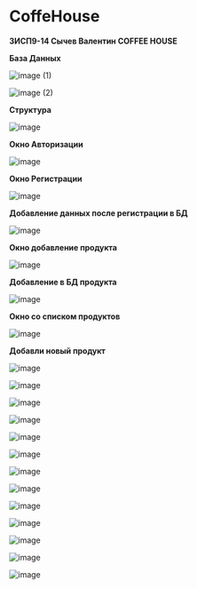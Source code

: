 # CoffeHouse

<b>3ИСП9-14 Сычев Валентин COFFEE HOUSE</b>

<b> База Данных </b>


![image (1)](https://user-images.githubusercontent.com/116540788/220069111-68aa3be8-ee23-47eb-b6f0-fc54567519d5.png)


![image (2)](https://user-images.githubusercontent.com/116540788/220069149-909f62c2-34ef-49b5-bf73-e4b5a5ac2a14.png)

<b>Структура</b>


![image](https://user-images.githubusercontent.com/116540788/220069699-9dc65d8d-0c63-4b78-8f09-8489e0fbee34.png)


<b>Окно Авторизации</b>


![image](https://user-images.githubusercontent.com/116540788/231801336-d03f5e00-78b4-46bc-97c1-5952d0cff79e.png)


<b>Окно Регистрации</b>


![image](https://user-images.githubusercontent.com/116540788/231801808-fd9f25f7-3d16-45ac-947a-be6608f638d8.png)


<b>Добавление данных после регистрации в БД</b>


![image](https://user-images.githubusercontent.com/116540788/220070570-53e1c74b-cb2b-443d-8f97-b38b8aed5d61.png)


<b>Окно добавление продукта</b>


![image](https://user-images.githubusercontent.com/116540788/220070737-85cdfdb0-3e8e-4a66-990c-c1e4795d075c.png)


<b>Добавление в БД продукта</b>


![image](https://user-images.githubusercontent.com/116540788/220071018-2f25383d-903c-461e-b48d-659dc948fa5d.png)


<b>Окно со списком продуктов</b>


![image](https://user-images.githubusercontent.com/116540788/231802930-4518966d-0d19-4142-8fae-a7352fdd8553.png)


<b>Добавли новый продукт</b>


![image](https://user-images.githubusercontent.com/116540788/220127224-8e626c5e-ff10-4aa3-877f-11c4180e2b47.png)



![image](https://user-images.githubusercontent.com/116540788/231802504-4f671430-b802-4ede-aa6f-c1a1faff36f4.png)



![image](https://user-images.githubusercontent.com/116540788/231233543-25bbfb37-854f-4db9-92b0-7f64128d16de.png)



![image](https://user-images.githubusercontent.com/116540788/231233687-7c82ad8f-e109-4fbd-b5d3-cb097365d7e2.png)



![image](https://user-images.githubusercontent.com/116540788/231233785-25915ef3-316a-4974-afc4-086c7da5e4b0.png)


![image](https://user-images.githubusercontent.com/116540788/231751251-22ee8146-9b1b-49fe-95a7-a5ade5b9a1b8.png)


![image](https://user-images.githubusercontent.com/116540788/231751329-f12ff064-489a-4707-aa00-5c4b0bd12523.png)


![image](https://user-images.githubusercontent.com/116540788/231801003-cb924472-7c3e-42de-aea1-c2009ed70ad5.png)


![image](https://user-images.githubusercontent.com/116540788/231801463-3d7f504a-3994-4bf2-ab3b-2d63669c0735.png)


![image](https://user-images.githubusercontent.com/116540788/231803394-a33b0f62-b3ed-4bda-b10b-44363a664240.png)


![image](https://user-images.githubusercontent.com/116540788/233853868-bde9cd9a-90e3-4a67-b360-6483d50ead27.png)


![image](https://user-images.githubusercontent.com/116540788/233853902-7282c62e-b8ef-4fd3-bf3e-fc2e5777ce2e.png)


![image](https://user-images.githubusercontent.com/116540788/233853917-b3e47c3b-047f-47c4-9b11-ebbcd4b633a8.png)

